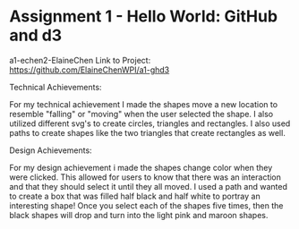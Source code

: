 Assignment 1 - Hello World: GitHub and d3  
===

a1-echen2-ElaineChen
Link to Project: https://github.com/ElaineChenWPI/a1-ghd3

Technical Achievements:

For my technical achievement I made the shapes move a new location to resemble "falling" or "moving" when the user selected the shape. I also utilized different svg's to create circles, triangles and rectangles. I also used paths to create shapes like the two triangles that create rectangles as well. 


Design Achievements:

For my design achievement i made the shapes change color when they were clicked. This allowed for users to know that there was an interaction and that they should select it until they all moved. I used a path and wanted to create a box that was filled half black and half white to portray an interesting shape! Once you select each of the shapes five times, then the black shapes will drop and turn into the light pink and maroon shapes. 
